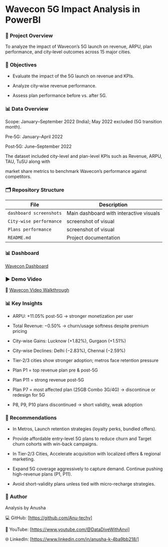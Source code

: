 # Wavecon 5G Impact Analysis in PowerBI

### 📌 **Project Overview**

To analyze the impact of Wavecon’s 5G launch on revenue, ARPU, plan performance, and city‑level outcomes across 15 major cities. 

### 🎯 **Objectives**

 - Evaluate the impact of the 5G launch on revenue and KPIs.

 - Analyze city‑wise revenue performance.

 - Assess plan performance before vs. after 5G.

### 📊 **Data Overview**

Scope: January–September 2022 (India); May 2022 excluded (5G transition month).

Pre‑5G: January–April 2022

Post‑5G: June–September 2022

The dataset included city-level and plan-level KPIs such as Revenue, ARPU, TAU, TuSU along with 

market share metrics to benchmark Wavecon’s performance against competitors.

### 🗂️ **Repository Structure**

|         File                | Description |
|-----------------------------|-------------|
| `dashboard screenshots`  | Main dashboard with interactive visuals |
| `City-wise performance`  | screenshot of visual |
| `Plans performance`  | screenshot of visual |
| `README.md`                           | Project documentation |

### 📊 **Dashboard**

[Wavecon Dashboard](https://app.powerbi.com/groups/me/reports/0fb6346f-2710-4405-86a4-44b23b1c4a34/ReportSection16b73cde20cf3ed17b51?experience=power-bi)

### ▶️ **Demo Video**

🎥 [Wavecon Video Walkthrough](https://youtu.be/osCPWr3aIjg)

### 📊 Key Insights

- ARPU: +11.05% post-5G → stronger monetization per user

- Total Revenue: −0.50% → churn/usage softness despite premium pricing

 - City-wise Gains: Lucknow (+1.82%), Gurgaon (+1.51%)

 - City-wise Declines:  Delhi (−2.83%), Chennai (−2.59%)

 - Tier-2/3 cities show stronger adoption; metros face retention pressure

 - Plan P1 = top revenue plan pre & post-5G

 - Plan P11 = strong revenue post-5G

 - Plan P7 = most affected plan (25GB Combo 3G/4G) → discontinue or redesign for 5G

 - P8, P9, P10 plans discontinued → short validity, weak adoption

### 📝 **Recommendations**

 - In Metros, Launch retention strategies (loyalty perks, bundled offers).

 - Provide affordable entry-level 5G plans to reduce churn and Target churn cohorts with win-back campaigns.

 - In Tier-2/3 Cities, Accelerate acquisition with localized offers & regional marketing.

 - Expand 5G coverage aggressively to capture demand. Continue pushing high-revenue plans (P1, P11).

 - Avoid short-validity plans unless tied with micro-recharge strategies.

### 👤 **Author**

Analysis by Anusha

💻 GitHub: [https://github.com/Anu-techy]


🎥 YouTube: [https://www.youtube.com/@DataDiveWithAnvi]


🌐 LinkedIn: [https://www.linkedin.com/in/anusha-k-4ba9bb218/]








